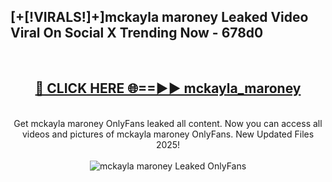 <h2>[+[!VIRALS!]+]mckayla maroney Leaked Video Viral On Social X Trending Now - 678d0</h2>
<br>
<div align="center">
<h2><a href="https://libra.edu.pl?mckayla_maroney" rel="nofollow">🔴 CLICK HERE 🌐==►► mckayla_maroney</a></h2>
<br>
Get mckayla maroney OnlyFans leaked all content. Now you can access all videos and pictures of mckayla maroney OnlyFans. New Updated Files 2025!
<br>
<br>
<a href="https://libra.edu.pl?mckayla_maroney" rel="nofollow" data-target="animated-image.originalLink"><img src="https://i.ibb.co.com/WyWwxjT/player-gif2.gif" alt="mckayla maroney Leaked OnlyFans" style="max-width: 100%; display: inline-block;" data-target="animated-image.originalImage"></a>
</div>
<br>